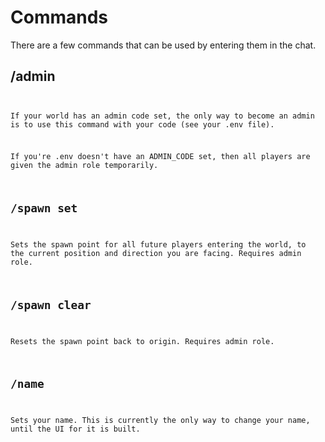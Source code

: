 # Commands

There are a few commands that can be used by entering them in the chat.

## /admin <code>

If your world has an admin code set, the only way to become an admin is to use this command with your code (see your .env file).

If you're .env doesn't have an ADMIN_CODE set, then all players are given the admin role temporarily.

## /spawn set

Sets the spawn point for all future players entering the world, to the current position and direction you are facing. Requires admin role.

## /spawn clear

Resets the spawn point back to origin. Requires admin role.

## /name <name>

Sets your name.
This is currently the only way to change your name, until the UI for it is built.